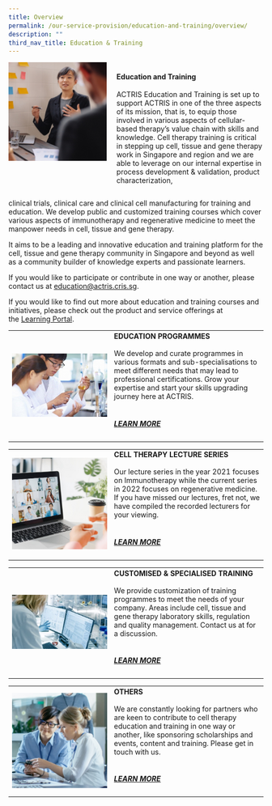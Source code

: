 ```yaml
---
title: Overview
permalink: /our-service-provision/education-and-training/overview/
description: ""
third_nav_title: Education & Training
---
```

<div style="display: flex;">
    <div style="width: 40%;">
        <img src="/images/Our%20Service%20Provision/shutterstock_519817903.jpg">
    </div>
    <div style="width: 60%; padding-left: 20px;">
        <h4>Education and Training</h4>
        <p>ACTRIS Education and Training is set up to support ACTRIS in one of the three aspects of its mission, that is, to equip those involved in various aspects of cellular-based therapy’s value chain with skills and knowledge. Cell therapy training is critical in stepping up cell, tissue and gene therapy work in Singapore and region and we are able to leverage on our internal expertise in process development &amp; validation, product characterization,</p>
    </div>
</div>

clinical trials, clinical care and clinical cell manufacturing for training and education. We develop public and customized training courses which cover various aspects of immunotherapy and regenerative medicine to meet the manpower needs in cell, tissue and gene therapy.



It aims to be a leading and innovative education and training platform for the cell, tissue and gene therapy community in Singapore and beyond as well as a community builder of knowledge experts and passionate learners.

If you would like to participate or contribute in one way or another, please contact us at&nbsp;[education@actris.cris.sg](mailto:education@actris.cris.sg).

If you would like to find out more about education and training courses and initiatives, please check out the product and service offerings at the&nbsp;[Learning Portal](/newsroom-and-events/learning-portal/).

<table>
	<tbody>
		<tr>
			<td style="width:40%">
				<img src="/images/Shutterstock%20Images/picture6.jpg">
			</td>
			<td style="width:60%">
				<b>EDUCATION PROGRAMMES</b>
				<br><br>
We develop and curate programmes in various formats and sub-specialisations to meet different needs that may lead to professional certifications. Grow your expertise and start your skills upgrading journey here at ACTRIS.
				<br><br>
				<a href="/our-service-provision/education-and-training/actris-nus-professional-certificate-programme-cell/"><h5>LEARN MORE</h5></a>
			</td>
	</tr></tbody>
</table>
	
	
<table>
	<tbody>
		<tr>
			<td style="width:40%">
				<img src="/images/Our%20Service%20Provision/young-asia-businesswoman-using-laptop-talk-colleague-about-plan-video-call-meeting.jpg">
			</td>
			<td style="width:60%">
				<b>CELL THERAPY LECTURE SERIES</b>
				<br><br>
Our lecture series in the year 2021 focuses on Immunotherapy while the current series in 2022 focuses on regenerative medicine. If you have missed our lectures, fret not, we have compiled the recorded lecturers for your viewing.
				<br><br>
				<a href="/newsroom-and-events/learning-portal/"><h5>LEARN MORE</h5></a>
			</td>
	</tr></tbody>
</table>

<table>
	<tbody>
		<tr>
			<td style="width:40%">
				<img src="/images/Shutterstock%20Images/picture9.jpg">
			</td>
			<td style="width:60%">
				<b>CUSTOMISED &amp; SPECIALISED TRAINING</b>
				<br><br>
We provide customization of training programmes to meet the needs of your company. Areas include cell, tissue and gene therapy laboratory skills, regulation and quality management. Contact us at for a discussion.
				<br><br>
				<a href="/newsroom-and-events/learning-portal/"><h5>LEARN MORE</h5></a>
			</td>
	</tr></tbody>
</table>

<table>
	<tbody>
		<tr>
			<td style="width:40%">
				<img src="/images/Our%20Service%20Provision/shutterstock_1104131693.jpg">
			</td>
			<td style="width:60%">
				<b>
OTHERS</b>
				<br><br>
We are constantly looking for partners who are keen to contribute to cell therapy education and training in one way or another, like sponsoring scholarships and events, content and training. Please get in touch with us.
				<br><br>
				<a href="/newsroom-and-events/learning-portal/"><h5>LEARN MORE</h5></a>
			</td>
	</tr></tbody>
</table>